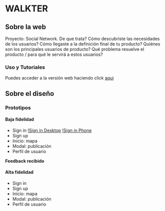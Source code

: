 # WALKTER #

## Sobre la web ##

Proyecto: Social Network. De que trata?
Cómo descubriste las necesidades de los usuarios? 
Cómo llegaste a la definición final de tu producto?
Quiénes son los principales usuarios de producto?
Qué problema resuelve el producto / para qué le servirá a estos usuarios?

### Uso y Tutoriales ###

Puedes acceder a la versión web haciendo click [aqui](https://dsandovalm.github.io/BOG002-social-network/src/index.html)

## Sobre el diseño ##

### Prototipos ###

#### Baja fidelidad ####
- Sign in
[!Sign in Desktop](./src/images/figma/sn_ld_signin.png)
[!Sign in Phone](./src/images/figma/sn_lp_signin.png)
- Sign up
- Inicio: mapa
- Modal: publicación
- Perfil de usuario

**Feedback recibido**

#### Alta fidelidad ####
- Sign in
- Sign up
- Inicio: mapa
- Modal: publicación
- Perfil de usuario
